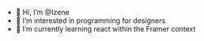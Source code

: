 - 👋 Hi, I’m @Izene
- 👀 I’m interested in programming for designers
- 🌱 I’m currently learning react within the Framer context

